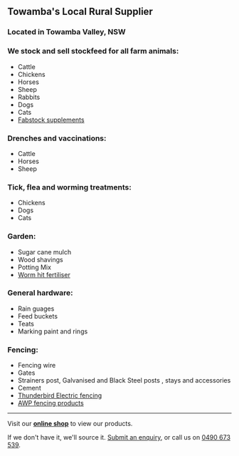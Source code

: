## Towamba's Local Rural Supplier

### Located in Towamba Valley, NSW

### We stock and sell stockfeed for all farm animals:
- Cattle
- Chickens
- Horses
- Sheep
- Rabbits
- Dogs
- Cats
- [Fabstock supplements](https://www.fabstock.com.au/)

### Drenches and vaccinations:
- Cattle
- Horses
- Sheep

### Tick, flea and worming treatments:
- Chickens
- Dogs
- Cats

### Garden:
- Sugar cane mulch
- Wood shavings
- Potting Mix
- [Worm hit fertiliser](https://www.wormhit.com.au/)

### General hardware:
- Rain guages
- Feed buckets
- Teats
- Marking paint and rings

### Fencing:
- Fencing wire
- Gates
- Strainers post, Galvanised and Black Steel posts , stays and accessories
- Cement
- [Thunderbird Electric fencing](https://www.thunderbird.net.au/)
- [AWP fencing products](http://australwire.com.au/)

---------
 
Visit our **[online shop](https://towambarural.square.site)** to view our products.

If we don't have it, we'll source it. [Submit an enquiry](mailto:towambarural@gmail.com), or call us on [0490 673 539](callto:+61490673539).

